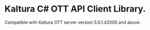 # Kaltura C# OTT API Client Library.
Compatible with Kaltura OTT server version 5.0.1.42005 and above.

